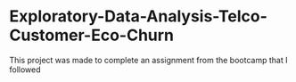 # Exploratory-Data-Analysis-Telco-Customer-Eco-Churn
This project was made to complete an assignment from the bootcamp that I followed

